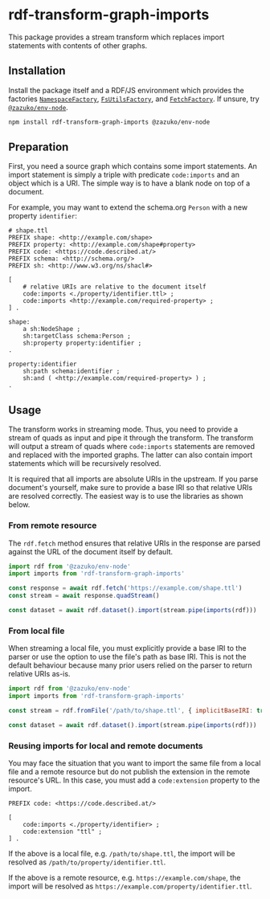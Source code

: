 # rdf-transform-graph-imports

This package provides a stream transform which replaces import statements with contents of other graphs.

## Installation

Install the package itself and a RDF/JS environment which provides the factories [`NamespaceFactory`](https://github.com/rdfjs-base/namespace), [`FsUtilsFactory`](https://github.com/zazuko/rdf-utils-fs), and [`FetchFactory`](https://github.com/rdfjs-base/fetch-lite). If unsure, try [`@zazuko/env-node`](https://npm.im/@zazuko/env-node).

```bash
npm install rdf-transform-graph-imports @zazuko/env-node
```

## Preparation

First, you need a source graph which contains some import statements. An import statement is simply
a triple with predicate `code:imports` and an object which is a URI. The simple way is to have a
blank node on top of a document.

For example, you may want to extend the schema.org `Person` with a new property `identifier`:

```turtle
# shape.ttl
PREFIX shape: <http://example.com/shape>
PREFIX property: <http://example.com/shape#property>
PREFIX code: <https://code.described.at/>
PREFIX schema: <http://schema.org/>
PREFIX sh: <http://www.w3.org/ns/shacl#>

[
    # relative URIs are relative to the document itself
    code:imports <./property/identifier.ttl> ;
    code:imports <http://example.com/required-property> ;
] .

shape:
    a sh:NodeShape ;
    sh:targetClass schema:Person ;
    sh:property property:identifier ;
.

property:identifier 
    sh:path schema:identifier ;
    sh:and ( <http://example.com/required-property> ) ;
.
```

## Usage

The transform works in streaming mode. Thus, you need to provide a stream of quads as input and pipe
it through the transform. The transform will output a stream of quads where `code:imports` statements
are removed and replaced with the imported graphs. The latter can also contain import statements which
will be recursively resolved.

It is required that all imports are absolute URIs in the upstream. If you parse document's yourself,
make sure to provide a base IRI so that relative URIs are resolved correctly. The easiest way is to
use the libraries as shown below.

### From remote resource

The `rdf.fetch` method ensures that relative URIs in the response are parsed against the URL of the
document itself by default.

```javascript
import rdf from '@zazuko/env-node'
import imports from 'rdf-transform-graph-imports'

const response = await rdf.fetch('https://example.com/shape.ttl')
const stream = await response.quadStream()

const dataset = await rdf.dataset().import(stream.pipe(imports(rdf)))
```

### From local file

When streaming a local file, you must explicitly provide a base IRI to the parser or use the option
to use the file's path as base IRI. This is not the default behaviour because many prior users relied
on the parser to return relative URIs as-is.

```javascript
import rdf from '@zazuko/env-node'
import imports from 'rdf-transform-graph-imports'

const stream = rdf.fromFile('/path/to/shape.ttl', { implicitBaseIRI: true })

const dataset = await rdf.dataset().import(stream.pipe(imports(rdf)))
```

### Reusing imports for local and remote documents

You may face the situation that you want to import the same file from a local file and a remote resource
but do not publish the extension in the remote resource's URL. In this case, you must add a `code:extension`
property to the import.

```turtle
PREFIX code: <https://code.described.at/>

[
    code:imports <./property/identifier> ;
    code:extension "ttl" ;
] .
```

If the above is a local file, e.g. `/path/to/shape.ttl`, the import will be resolved as `/path/to/property/identifier.ttl`.

If the above is a remote resource, e.g. `https://example.com/shape`, the import will be resolved as `https://example.com/property/identifier.ttl`.
